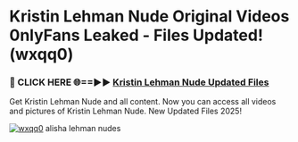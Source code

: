 # Kristin Lehman Nude Original Videos 0nlyFans Leaked - Files Updated! (wxqq0)

<h3>🔴 CLICK HERE 🌐==►► <a href="https://tinyurl.com/52m3yx9h" rel="nofollow">Kristin Lehman Nude Updated Files</a></h3>

Get Kristin Lehman Nude and all content. Now you can access all videos and pictures of Kristin Lehman Nude. New Updated Files 2025!

[![wxqq0](https://i.imgur.com/TnHtlc8.gif)](https://tinyurl.com/52m3yx9h)
alisha lehman nudes